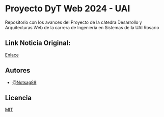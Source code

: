 
# Proyecto DyT Web 2024 - UAI

Repositorio con los avances del Proyecto de la cátedra Desarrollo y Arquitecturas Web de la carrera de Ingeniería en Sistemas de la UAI Rosario


## Link Noticia Original:

[Enlace](https://www.muyinteresante.com/mascotas/60093.html)

## Autores

- [@Notsag88](https://github.com/Notsag88)


## Licencia

[MIT](https://choosealicense.com/licenses/mit/)

